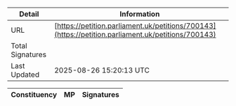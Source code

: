 # 

| Detail            | Information                                      |
|-------------------|--------------------------------------------------|
| URL               | [https://petition.parliament.uk/petitions/700143](https://petition.parliament.uk/petitions/700143)                  |
| Total Signatures   |                                 |
| Last Updated      | 2025-08-26 15:20:13 UTC                                    |

| Constituency      | MP             | Signatures |
|-------------------|----------------|-----------:|
